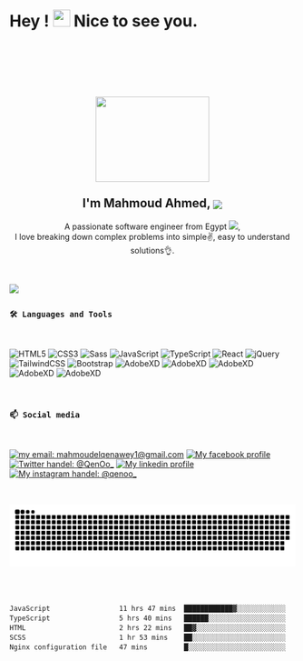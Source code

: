 
<h1>
    Hey ! <img src="https://raw.githubusercontent.com/verma-anushka/verma-anushka/master/gifs/wave.gif" width="30px" height="30">
    Nice to see you.
    <br />
    <br />
</h1>


<br />
<br />

<h2 align="center">
    <img align="center" src="https://ouch-cdn2.icons8.com/gBk9EUQKDTfM6TUZGB66ji3Ut5RV_1BieDCgTA8BA9M/rs:fit:256:208/czM6Ly9pY29uczgu/b3VjaC1wcm9kLmFz/c2V0cy9wbmcvMjky/LzA0MWM2NjI0LWE5/ZjUtNDkxYy1hNTUw/LTUxNjQyYzYwMGNi/OS5wbmc.png" width="200px" height="150">
    <br />
    <br />
    <b align="center">
        I'm Mahmoud Ahmed,
        <img align="center" src="https://emojis.slackmojis.com/emojis/images/1531849430/4246/blob-sunglasses.gif?1531849430" width="30"/>
    </b>
</h2>

<p align="center">
      A passionate software engineer from Egypt <img src="https://img.icons8.com/color/2x/egypt-circular.png" width="15px">, <br/> I love breaking down complex problems into simple✌️, easy to understand solutions👌. 
</p>

<br/>


![](https://komarev.com/ghpvc/?username=mahmoud-ahmed-elqenawey)



### `🛠️ Languages and Tools`

<br />

![HTML5](https://img.shields.io/badge/-HTML5-000?&logo=HTML5)
![CSS3](https://img.shields.io/badge/-CSS3-000?&logo=CSS3&logoColor=1572B6)
![Sass](https://img.shields.io/badge/-Sass-000?&logo=Sass)
![JavaScript](https://img.shields.io/badge/-JavaScript-000?&logo=JavaScript)
![TypeScript](https://img.shields.io/badge/-TypeScript-000?&logo=TypeScript)
![React](https://img.shields.io/badge/-React-000?&logo=React&logoColor=61DAFB)
![jQuery](https://img.shields.io/badge/-jQuery-000?&logo=jQuery&logoColor=0769AD)
![TailwindCSS](https://img.shields.io/badge/-TailwindCSS-000?&logo=TailwindCSS)
![Bootstrap](https://img.shields.io/badge/-Bootstrap-000?&logo=Bootstrap)
![AdobeXD](https://img.shields.io/badge/-UIkit-000?&logo=UIkit)
![AdobeXD](https://img.shields.io/badge/-MUI-000?&logo=MUI)
![AdobeXD](https://img.shields.io/badge/-Semantic_UI_React-000?&logo=SemanticUIReact)
![AdobeXD](https://img.shields.io/badge/-Adobe_XD-000?&logo=AdobeXD)
![AdobeXD](https://img.shields.io/badge/-Figma-000?&logo=Figma)

<br>

### `📫 Social media `

<br>

[![my email: mahmoudelqenawey1@gmail.com](https://img.shields.io/badge/-Email-000?style=for-the-badge&logo=Gmail "mahmoudelqenawey1@gmail.com")](mailto:mahmoudelqenawey1@gmail.com)
[![My facebook profile](https://img.shields.io/badge/-Facebook-000?style=for-the-badge&logo=Facebook "Qeno.9")](https://www.facebook.com/Qeno.9/)
[![Twitter handel: @QenOo_](https://img.shields.io/badge/-Twitter-000?style=for-the-badge&logo=Twitter&logoColor=1DA1F2 "@QenOo_")](https://twitter.com/QenOo_)
[![My linkedin profile](https://img.shields.io/badge/-Linkedin-000?style=for-the-badge&logo=LinkedIn&logoColor=0A66C2 "@mahmoud-ahmed-elqenawey")](https://www.linkedin.com/in/mahmoud-ahmed-elqenawey/)
[![My instagram handel: @qenoo_](https://img.shields.io/badge/-Instagram-000?style=for-the-badge&logo=Instagram "@qenoo_")](https://www.instagram.com/qenoo_/)

<br/>

![snake gif](https://github.com/mahmoud-ahmed-elqenawey/mahmoud-ahmed-elqenawey/blob/output/github-contribution-grid-snake.svg)


<br/>
<br/>

<!--START_SECTION:waka-->

```txt
JavaScript                 11 hrs 47 mins  ████████████▓░░░░░░░░░░░░   50.17 %
TypeScript                 5 hrs 40 mins   ██████░░░░░░░░░░░░░░░░░░░   24.12 %
HTML                       2 hrs 22 mins   ██▓░░░░░░░░░░░░░░░░░░░░░░   10.14 %
SCSS                       1 hr 53 mins    ██░░░░░░░░░░░░░░░░░░░░░░░   08.08 %
Nginx configuration file   47 mins         █░░░░░░░░░░░░░░░░░░░░░░░░   03.34 %
```

<!--END_SECTION:waka-->




